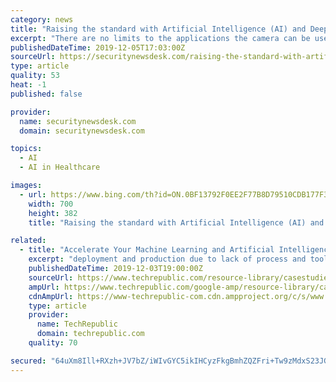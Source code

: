 ```yaml
---
category: news
title: "Raising the standard with Artificial Intelligence (AI) and Deep Learning"
excerpt: "There are no limits to the applications the camera can be used for, and the solution platform is particularly suitable for sectors such as building engineering, energy, civil engineering, industry and production, public services, retail, healthcare, and education. Focus on smart video technologies with Artificial Intelligence and Deep Learning ..."
publishedDateTime: 2019-12-05T17:03:00Z
sourceUrl: https://securitynewsdesk.com/raising-the-standard-with-artificial-intelligence-ai-and-deep-learning/
type: article
quality: 53
heat: -1
published: false

provider:
  name: securitynewsdesk.com
  domain: securitynewsdesk.com

topics:
  - AI
  - AI in Healthcare

images:
  - url: https://www.bing.com/th?id=ON.0BF13792F0EE2F77B8D79510CDB177F3
    width: 700
    height: 382
    title: "Raising the standard with Artificial Intelligence (AI) and Deep Learning"

related:
  - title: "Accelerate Your Machine Learning and Artificial Intelligence Journey Using These DevOps Best Practices"
    excerpt: "deployment and production due to lack of process and tooling know-how Special report: Blockchain in business: Where are we now, and predictions for the next decade Microsoft Ignite 2019: Azure Arc, HoloLens 2, Edge, Quantum and Teams Year-round IT budget template Digital Transformation ebook: Guide to becoming a digital transformation champion"
    publishedDateTime: 2019-12-03T19:00:00Z
    sourceUrl: https://www.techrepublic.com/resource-library/casestudies/accelerate-your-machine-learning-and-artificial-intelligence-journey-using-these-devops-best-practices/
    ampUrl: https://www.techrepublic.com/google-amp/resource-library/casestudies/accelerate-your-machine-learning-and-artificial-intelligence-journey-using-these-devops-best-practices/
    cdnAmpUrl: https://www-techrepublic-com.cdn.ampproject.org/c/s/www.techrepublic.com/google-amp/resource-library/casestudies/accelerate-your-machine-learning-and-artificial-intelligence-journey-using-these-devops-best-practices/
    type: article
    provider:
      name: TechRepublic
      domain: techrepublic.com
    quality: 70

secured: "64uXm8Ill+RXzh+JV7bZ/iWIvGYC5ikIHCyzFkgBmhZQZFri+Tw9zMdxS23JG+PH73gOrJSkqPQeXBEUV7C8ZJmH9JxkjlMbHVEMXKH11Q7oG2NPqau3pvcy5iESMD+zM2dRc32WpeX5tGUPPSa/c9T3KvMhASegvB+m3s6ezENEslLm02AcJwTxGCEtUIDiCDcUXeZRcYmE2KG4uLVbeToruGgoxgiz78h2pYHqXXYHC5AZA6au4Iw06rJ0ZFQY0x4pAWOIDQHU5yyxc2Ockw==;/Xx38qQSkeLEE/fG0YLMUA=="
---
```


